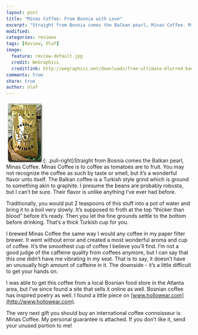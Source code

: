 ```yaml
---
layout: post
title: "Minas Coffee: From Bosnia with Love"
excerpt: "Straight from Bosnia comes the Balkan pearl, Minas Coffee. Minas Coffee is to coffee as tomatoes are to fruit. You may not recognize the coffee as such by taste or smell, but it’s a wonderful flavor unto itself."
modified: 
categories: reviews
tags: [Review, Olaf]
image:
  feature: review-default.jpg
  credit: WeGraphics
  creditlink: http://wegraphics.net/downloads/free-ultimate-blurred-background-pack/
comments: true
share: true
author: olaf
---
```

![Minas Coffee](/images/Minas-500-gr.gif){: .pull-right}Straight from Bosnia comes the Balkan pearl, Minas Coffee. Minas Coffee is to coffee as tomatoes are to fruit. You may not recognize the coffee as such by taste or smell, but it’s a wonderful flavor unto itself. The Balkan coffee is a Turkish style grind which is ground to something akin to graphite. I presume the beans are probably robusta, but I can’t be sure. Their flavor is unlike anything I’ve ever had before.

Traditionally, you would put 2 teaspoons of this stuff into a pot of water and bring it to a boil very slowly. It’s supposed to froth at the top “thicker than blood” before it’s ready. Then you let the fine grounds settle to the bottom before drinking. That’s a thick Turkish cup for you.

I brewed Minas Coffee the same way I would any coffee in my paper filter brewer. It went without error and created a most wonderful aroma and cup of coffee. It’s the smoothest cup of coffee I believe you’ll find. I’m not a good judge of the caffeine quality from coffees anymore, but I can say that this one didn’t have me vibrating in my seat. That is to say, it doesn’t have an unusually high amount of caffeine in it. The downside - it’s a little difficult to get your hands on.

I was able to get this coffee from a local Bosnian food store in the Atlanta area, but I’ve since found a site that sells it online as well. Bosnian coffee has inspired poetry as well. I found a little piece on [www.hollowear.com](http://www.hollowear.com). 

The very next gift you should buy an international coffee connoisseur is Minas Coffee. My personal guarantee is attached. If you don’t like it, send your unused portion to me! 